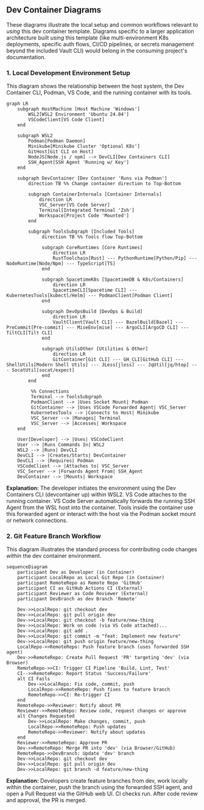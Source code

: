 ## **Dev Container Diagrams**

These diagrams illustrate the local setup and common workflows relevant to *using* this dev container template. Diagrams specific to a larger application architecture built *using* this template (like multi-environment K8s deployments, specific auth flows, CI/CD pipelines, or secrets management beyond the included Vault CLI) would belong in the consuming project's documentation.

### **1. Local Development Environment Setup**

This diagram shows the relationship between the host system, the Dev Container CLI, Podman, VS Code, and the running container with its tools.
```mermaid
graph LR
    subgraph HostMachine [Host Machine 'Windows']
        WSL2[WSL2 Environment 'Ubuntu 24.04']
        VSCodeClient[VS Code Client]
    end

    subgraph WSL2
        Podman[Podman Daemon]
        Minikube[Minikube Cluster 'Optional K8s']
        GitHost[Git CLI on Host]
        NodeJS[Node.js / npm] --> DevCLI[Dev Containers CLI]
        SSH_Agent[SSH Agent 'Running w/ Key']
    end

    subgraph DevContainer [Dev Container 'Runs via Podman']
        direction TB %% Change container direction to Top-Bottom

        subgraph ContainerInternals [Container Internals]
            direction LR
            VSC_Server[VS Code Server]
            Terminal[Integrated Terminal 'Zsh']
            Workspace[Project Code 'Mounted']
        end

        subgraph ToolsSubgraph [Included Tools]
             direction TB %% Tools flow Top-Bottom

             subgraph CoreRuntimes [Core Runtimes]
                 direction LR
                 RustToolchain[Rust] --- PythonRuntime[Python/Pip] --- NodeRuntime[Node/Npm] --- TypeScript[TS]
             end

             subgraph SpacetimeK8s [SpacetimeDB & K8s/Containers]
                 direction LR
                 SpacetimeCLI[Spacetime CLI] --- KubernetesTools[kubectl/Helm] --- PodmanClient[Podman Client]
             end

             subgraph DevOpsBuild [DevOps & Build]
                 direction LR
                 VaultClient[Vault CLI] --- BazelBuild[Bazel] --- PreCommit[Pre-commit] --- MiseEnv[mise] --- ArgoCLI[ArgoCD CLI] --- TiltCLI[Tilt CLI]
             end

             subgraph UtilsOther [Utilities & Other]
                 direction LR
                 GitContainer[Git CLI] --- GH_CLI[GitHub CLI] --- ShellUtils[Modern Shell Utils] --- JLess[jless] --- JqUtil[jq/htop] --- SocatUtil[socat/expect]
             end
        end

         %% Connections
         Terminal --> ToolsSubgraph
         PodmanClient --> |Uses Socket Mount| Podman
         GitContainer --> |Uses VSCode Forwarded Agent| VSC_Server
         KubernetesTools --> |Connects to Host| Minikube
         VSC_Server --> |Manages| Terminal
         VSC_Server --> |Accesses| Workspace
    end

    User[Developer] --> |Uses| VSCodeClient
    User --> |Runs Commands In| WSL2
    WSL2 --> |Runs| DevCLI
    DevCLI --> |Creates/Starts| DevContainer
    DevCLI --> |Requires| Podman
    VSCodeClient --> |Attaches to| VSC_Server
    VSC_Server --> |Forwards Agent From| SSH_Agent
    DevContainer --> |Mounts| Workspace
```

**Explanation:** The developer initiates the environment using the Dev Containers CLI (devcontainer up) within WSL2. VS Code attaches to the running container. VS Code Server automatically forwards the running SSH Agent from the WSL host into the container. Tools inside the container use this forwarded agent or interact with the host via the Podman socket mount or network connections.

### **2. Git Feature Branch Workflow**

This diagram illustrates the standard process for contributing code changes *within* the dev container environment.
```mermaid
sequenceDiagram
    participant Dev as Developer (in Container)
    participant LocalRepo as Local Git Repo (in Container)
    participant RemoteRepo as Remote Repo 'GitHub'
    participant CI as GitHub Actions CI (External)
    participant Reviewer as Code Reviewer (External)
    participant DevBranch as dev Branch 'Remote'

    Dev->>LocalRepo: git checkout dev
    Dev->>LocalRepo: git pull origin dev
    Dev->>LocalRepo: git checkout -b feature/new-thing
    Dev->>LocalRepo: Work on code (via VS Code attached)...
    Dev->>LocalRepo: git add .
    Dev->>LocalRepo: git commit -m "feat: Implement new feature"
    Dev->>LocalRepo: git push origin feature/new-thing
    LocalRepo->>RemoteRepo: Push feature branch (uses forwarded SSH agent)
    Dev->>RemoteRepo: Create Pull Request 'PR' targeting 'dev' (via Browser)
    RemoteRepo->>CI: Trigger CI Pipeline 'Build, Lint, Test'
    CI-->>RemoteRepo: Report Status 'Success/Failure'
    alt CI Fails
        Dev->>LocalRepo: Fix code, commit, push
        LocalRepo->>RemoteRepo: Push fixes to feature branch
        RemoteRepo->>CI: Re-trigger CI
    end
    RemoteRepo->>Reviewer: Notify about PR
    Reviewer->>RemoteRepo: Review code, request changes or approve
    alt Changes Requested
        Dev->>LocalRepo: Make changes, commit, push
        LocalRepo->>RemoteRepo: Push updates
        RemoteRepo->>Reviewer: Notify about updates
    end
    Reviewer->>RemoteRepo: Approve PR
    Dev->>RemoteRepo: Merge PR into 'dev' (via Browser/GitHub)
    RemoteRepo->>DevBranch: Update 'dev' branch
    Dev->>LocalRepo: git checkout dev
    Dev->>LocalRepo: git pull origin dev
    Dev->>LocalRepo: git branch -d feature/new-thing
```
**Explanation:** Developers create feature branches from dev, work locally within the container, push the branch using the forwarded SSH agent, and open a Pull Request via the GitHub web UI. CI checks run. After code review and approval, the PR is merged.